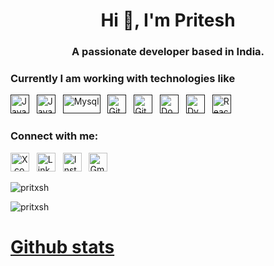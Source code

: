 <h1 align="center">Hi 👋, I'm Pritesh</h1>
<h3 align="center">A passionate developer based in India.</h3>

### Currently I am working with technologies like

<a href="" target="_blank" title="Java" rel="noreferrer"><img src="https://www.vectorlogo.zone/logos/java/java-icon.svg" alt="Java" width="30" height="30"/></a>&nbsp;&nbsp;
<a href="" target="_blank" title="JavaScript" rel="noreferrer"><img src="https://www.freepnglogos.com/uploads/javascript-png/javascript-vector-logo-yellow-png-transparent-javascript-vector-12.png" alt="JavaScript" width="30" height="30"/></a>&nbsp;&nbsp;
<a href="" target="_blank" title="Mysql" rel="noreferrer"><img src="https://www.vectorlogo.zone/logos/mysql/mysql-official.svg" alt="Mysql" width="60" height="30"/></a>&nbsp;&nbsp;
<a href="" target="_blank" title="Git" rel="noreferrer"><img src="https://www.vectorlogo.zone/logos/git-scm/git-scm-icon.svg" alt="Git" width="30" height="30"/></a>&nbsp;&nbsp;
<a href="" target="_blank" title="GitHub" rel="noreferrer"><img src="https://www.vectorlogo.zone/logos/github/github-tile.svg" alt="GitHub" width="30" height="30"/></a>&nbsp;&nbsp;
<a href="" title="Docker" target="_blank" rel="noreferrer"><img src="https://www.vectorlogo.zone/logos/docker/docker-icon.svg" alt="Docker" width="30" height="30"/></a>&nbsp;&nbsp;
<a href="" target="_blank" title="Dynatrace" rel="noreferrer"><img src="https://www.vectorlogo.zone/logos/dynatrace/dynatrace-icon.svg" alt="Dynatrace" width="30" height="30"/></a>&nbsp;&nbsp;
<a href="" target="_blank" title="ReactJS" rel="noreferrer"><img src="https://www.vectorlogo.zone/logos/reactjs/reactjs-icon.svg" alt="ReactJS" width="30" height="30"/></a>&nbsp;&nbsp;

<h3 align="left">Connect with me:</h3>
<p align="left">
<a href="https://twitter.com/vrdekr" target="_blank" title="X.com" rel="noreferrer"><img src="https://www.vectorlogo.zone/logos/x/x-icon.svg" alt="X.com" width="30" height="30"/></a>&nbsp;&nbsp;
<a href="https://www.linkedin.com/in/pritesh-vardekar-aa0367167/" target="_blank" title="Linkedin" rel="noreferrer"><img src="https://www.vectorlogo.zone/logos/linkedin/linkedin-icon.svg" alt="Linkedin" width="30" height="30"/></a>&nbsp;&nbsp;
<a href="https://www.instagram.com/pritxsh.v/" target="_blank" title="Instagran" rel="noreferrer"><img src="https://www.vectorlogo.zone/logos/instagram/instagram-icon.svg" alt="Instagram" width="30" height="30"/></a>&nbsp;&nbsp;
<a href="mailto:priteshvardekar.264@gmail.com" target="_blank" title="Gmail" rel="noreferrer"><img src="https://www.vectorlogo.zone/logos/gmail/gmail-icon.svg" alt="Gmail" width="30" height="30"/></a>&nbsp;&nbsp;
</p>

<p><img align="center" src="https://github-readme-stats.vercel.app/api/top-langs?username=pritxsh&show_icons=true&locale=en&layout=compact" alt="pritxsh" /></p>

<p><img align="center" src="https://github-readme-streak-stats.herokuapp.com/?user=pritxsh&" alt="pritxsh" /></p>

<h1 align="left"><u>Github stats</u></h1>


